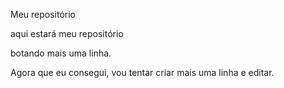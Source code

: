 Meu repositório

aqui estará meu repositório
 
botando mais uma linha.

Agora que eu consegui, vou tentar criar mais uma linha e editar.
